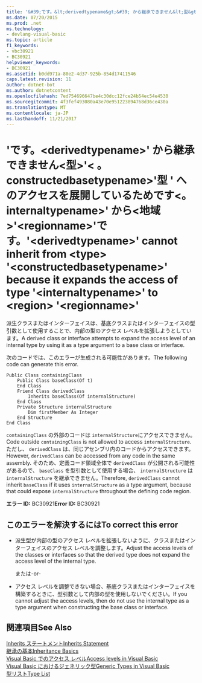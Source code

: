 ```yaml
---
title: '&#39;です。&lt;derivedtypename&gt;&#39; から継承できません&lt;型&gt;&#39;&lt; 。constructedbasetypename&gt;&#39;型 &#39; へのアクセスを展開しているためです&lt;。internaltypename&gt;&#39; から&lt;地域&gt;&#39;&lt;regionname&gt;&#39;です。'
ms.date: 07/20/2015
ms.prod: .net
ms.technology:
- devlang-visual-basic
ms.topic: article
f1_keywords:
- vbc30921
- BC30921
helpviewer_keywords:
- BC30921
ms.assetid: b0dd971a-80e2-4d37-925b-854d17411546
caps.latest.revision: 11
author: dotnet-bot
ms.author: dotnetcontent
ms.openlocfilehash: 7ed754696647be4c30dcc12fce24b54ec54e4530
ms.sourcegitcommit: 4f3fef493080a43e70e951223894768d36ce430a
ms.translationtype: MT
ms.contentlocale: ja-JP
ms.lasthandoff: 11/21/2017
---
```

# <a name="39ltderivedtypenamegt39-cannot-inherit-from-lttypegt-39ltconstructedbasetypenamegt39-because-it-expands-the-access-of-type-39ltinternaltypenamegt39-to-ltregiongt-39ltregionnamegt39"></a><span data-ttu-id="bfdd0-102">&#39;です。&lt;derivedtypename&gt;&#39; から継承できません&lt;型&gt;&#39;&lt; 。constructedbasetypename&gt;&#39;型 &#39; へのアクセスを展開しているためです&lt;。internaltypename&gt;&#39; から&lt;地域&gt;&#39;&lt;regionname&gt;&#39;です。</span><span class="sxs-lookup"><span data-stu-id="bfdd0-102">&#39;&lt;derivedtypename&gt;&#39; cannot inherit from &lt;type&gt; &#39;&lt;constructedbasetypename&gt;&#39; because it expands the access of type &#39;&lt;internaltypename&gt;&#39; to &lt;region&gt; &#39;&lt;regionname&gt;&#39;</span></span>
<span data-ttu-id="bfdd0-103">派生クラスまたはインターフェイスは、基底クラスまたはインターフェイスの型引数として使用することで、内部の型のアクセス レベルを拡張しようとしています。</span><span class="sxs-lookup"><span data-stu-id="bfdd0-103">A derived class or interface attempts to expand the access level of an internal type by using it as a type argument to a base class or interface.</span></span>  
  
 <span data-ttu-id="bfdd0-104">次のコードでは、このエラーが生成される可能性があります。</span><span class="sxs-lookup"><span data-stu-id="bfdd0-104">The following code can generate this error.</span></span>  
  
```  
Public Class containingClass  
    Public Class baseClass(Of t)  
    End Class  
    Friend Class derivedClass  
        Inherits baseClass(Of internalStructure)  
    End Class  
    Private Structure internalStructure  
        Dim firstMember As Integer  
    End Structure  
End Class  
```  
  
 <span data-ttu-id="bfdd0-105">`containingClass` の外部のコードは `internalStructure`にアクセスできません。</span><span class="sxs-lookup"><span data-stu-id="bfdd0-105">Code outside `containingClass` is not allowed to access `internalStructure`.</span></span> <span data-ttu-id="bfdd0-106">ただし、 `derivedClass` は、同じアセンブリ内のコードからアクセスできます。</span><span class="sxs-lookup"><span data-stu-id="bfdd0-106">However, `derivedClass` can be accessed from any code in the same assembly.</span></span> <span data-ttu-id="bfdd0-107">そのため、定義コード領域全体で `derivedClass` が公開される可能性があるので、 `baseClass` を型引数として使用する場合、 `internalStructure` は `internalStructure` を継承できません。</span><span class="sxs-lookup"><span data-stu-id="bfdd0-107">Therefore, `derivedClass` cannot inherit `baseClass` if it uses `internalStructure` as a type argument, because that could expose `internalStructure` throughout the defining code region.</span></span>  
  
 <span data-ttu-id="bfdd0-108">**エラー ID:** BC30921</span><span class="sxs-lookup"><span data-stu-id="bfdd0-108">**Error ID:** BC30921</span></span>  
  
## <a name="to-correct-this-error"></a><span data-ttu-id="bfdd0-109">このエラーを解決するには</span><span class="sxs-lookup"><span data-stu-id="bfdd0-109">To correct this error</span></span>  
  
-   <span data-ttu-id="bfdd0-110">派生型が内部の型のアクセス レベルを拡張しないように、クラスまたはインターフェイスのアクセス レベルを調整します。</span><span class="sxs-lookup"><span data-stu-id="bfdd0-110">Adjust the access levels of the classes or interfaces so that the derived type does not expand the access level of the internal type.</span></span>  
  
     <span data-ttu-id="bfdd0-111">または</span><span class="sxs-lookup"><span data-stu-id="bfdd0-111">-or-</span></span>  
  
-   <span data-ttu-id="bfdd0-112">アクセス レベルを調整できない場合、基底クラスまたはインターフェイスを構築するときに、型引数として内部の型を使用しないでください。</span><span class="sxs-lookup"><span data-stu-id="bfdd0-112">If you cannot adjust the access levels, then do not use the internal type as a type argument when constructing the base class or interface.</span></span>  
  
## <a name="see-also"></a><span data-ttu-id="bfdd0-113">関連項目</span><span class="sxs-lookup"><span data-stu-id="bfdd0-113">See Also</span></span>  
 [<span data-ttu-id="bfdd0-114">Inherits ステートメント</span><span class="sxs-lookup"><span data-stu-id="bfdd0-114">Inherits Statement</span></span>](../../visual-basic/language-reference/statements/inherits-statement.md)  
 [<span data-ttu-id="bfdd0-115">継承の基本</span><span class="sxs-lookup"><span data-stu-id="bfdd0-115">Inheritance Basics</span></span>](../../visual-basic/programming-guide/language-features/objects-and-classes/inheritance-basics.md)  
 [<span data-ttu-id="bfdd0-116">Visual Basic でのアクセス レベル</span><span class="sxs-lookup"><span data-stu-id="bfdd0-116">Access levels in Visual Basic</span></span>](../../visual-basic/programming-guide/language-features/declared-elements/access-levels.md)  
 [<span data-ttu-id="bfdd0-117">Visual Basic におけるジェネリック型</span><span class="sxs-lookup"><span data-stu-id="bfdd0-117">Generic Types in Visual Basic</span></span>](../../visual-basic/programming-guide/language-features/data-types/generic-types.md)  
 [<span data-ttu-id="bfdd0-118">型リスト</span><span class="sxs-lookup"><span data-stu-id="bfdd0-118">Type List</span></span>](../../visual-basic/language-reference/statements/type-list.md)
